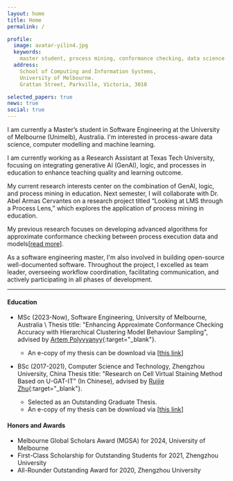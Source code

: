 ```yaml
---
layout: home
title: Home
permalink: /

profile:
  image: avatar-yilin4.jpg
  keywords:
    master student, process mining, conformance checking, data science
  address: 
    School of Computing and Information Systems,
    University of Melbourne.
    Grattan Street, Parkville, Victoria, 3010

selected_papers: true
news: true
social: true
---
```


I am currently a Master’s student in Software Engineering at the University of 
Melbourne (Unimelb), Australia. I'm interested in process-aware data science, computer 
modelling and machine learning.

I am currently working as a Research Assistant at Texas Tech University, focusing on integrating 
generative AI (GenAI), logic, and processes in education to enhance teaching quality and
learning outcome. 

My current research interests center on the combination of GenAI, logic, and 
process mining in education. Next semester, I will collaborate with Dr. Abel Armas 
Cervantes on a research project titled “Looking at LMS through a Process Lens,” which explores the
application of process mining in education.

My previous research focuses on developing advanced algorithms for approximate conformance
checking between process execution data and models[[read more](/projects/hierarchical.md)].

As a software engineering master, I'm also involved in building open-source well-documented software.
Throughout the project, I excelled as team leader, overseeing workflow coordination, facilitating 
communication, and actively participating in all phases of development.


[//]: # (I'm a member of the [Explainable Analytics for Machine Intelligence &#40;XAMI&#41;)

[//]: # (Lab]&#40;https://www.xami-lab.org/&#41;{:target="_blank"} at QUT.)

<hr>

#### Education

- MSc (2023-Now), Software Engineering, University of Melbourne, Australia \\
  Thesis title: "Enhancing Approximate Conformance Checking Accuracy with Hierarchical Clustering Model Behaviour Sampling", advised by 
  [Artem Polyvyanyy](http://polyvyanyy.com/){:target="_blank"}.
  -   An e-copy of my thesis can be download via [[this link](./assets/thesis_yilin.pdf)]


- BSc (2017-2021), Computer Science and Technology, Zhengzhou University, China
  Thesis title: "Research on Cell Virtual Staining Method Based on U-GAT-IT" (In Chinese), advised by
  [Ruijie Zhu](http://www7.zzu.edu.cn/csai/info/1054/1320.htm){:target="_blank"}. 
  -   Selected as an Outstanding Graduate Thesis.
  -   An e-copy of my thesis can be download via [[this link](./assets/thesis_yilin_bachelor.pdf)]

#### Honors and Awards

- Melbourne Global Scholars Award (MGSA) for 2024, University of Melbourne
- First-Class Scholarship for Outstanding Students for 2021, Zhengzhou University
- All-Rounder Outstanding Award for 2020, Zhengzhou University
